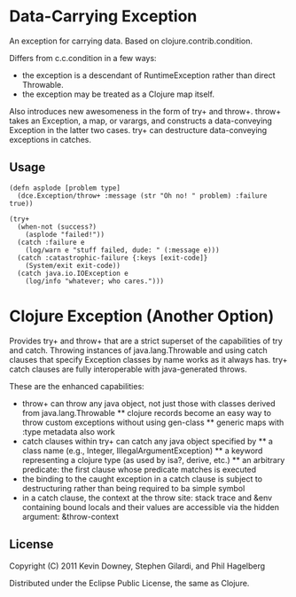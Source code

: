 # Data-Carrying Exception

An exception for carrying data. Based on clojure.contrib.condition.

Differs from c.c.condition in a few ways:

* the exception is a descendant of RuntimeException rather than direct Throwable.
* the exception may be treated as a Clojure map itself.

Also introduces new awesomeness in the form of try+ and throw+. throw+
takes an Exception, a map, or varargs, and constructs a data-conveying
Exception in the latter two cases. try+ can destructure data-conveying
exceptions in catches.

## Usage

    (defn asplode [problem type]
      (dce.Exception/throw+ :message (str "Oh no! " problem) :failure true))
      
    (try+
      (when-not (success?)
        (asplode "failed!"))
      (catch :failure e
        (log/warn e "stuff failed, dude: " (:message e)))
      (catch :catastrophic-failure {:keys [exit-code]}
        (System/exit exit-code))
      (catch java.io.IOException e
        (log/info "whatever; who cares.")))

# Clojure Exception (Another Option)

Provides try+ and throw+ that are a strict superset of the capabilities of try
and catch. Throwing instances of java.lang.Throwable and using catch clauses
that specify Exception classes by name works as it always has. try+ catch
clauses are fully interoperable with java-generated throws.

These are the enhanced capabilities:

* throw+ can throw any java object, not just those with classes derived from
  java.lang.Throwable
** clojure records become an easy way to throw custom exceptions without
using gen-class
** generic maps with :type metadata also work
* catch clauses within try+ can catch any java object specified by
** a class name (e.g., Integer, IllegalArgumentException)
** a keyword representing a clojure type (as used by isa?, derive, etc.)
** an arbitrary predicate: the first clause whose predicate matches is executed
* the binding to the caught exception in a catch clause is subject to destructuring
rather than being required to ba simple symbol
* in a catch clause, the context at the throw site: stack trace and
  &env containing bound locals and their values are accessible via the
  hidden argument: &throw-context

## License

Copyright (C) 2011 Kevin Downey, Stephen Gilardi, and Phil Hagelberg

Distributed under the Eclipse Public License, the same as Clojure.
